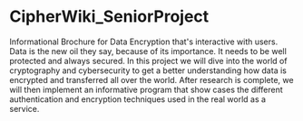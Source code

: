 # CipherWiki_SeniorProject
Informational Brochure for Data Encryption that's interactive with users. 
Data is the new oil they say, because of its importance. It needs to be well protected and always secured. In this project we will dive into the world of cryptography and cybersecurity to get a better understanding how data is encrypted and transferred all over the world. After research is complete, we will then implement an informative program that show cases the different authentication and encryption techniques used in the real world as a service.  
